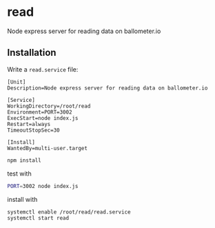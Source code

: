 # read
Node express server for reading data on ballometer.io

## Installation

Write a ```read.service``` file:

```
[Unit]
Description=Node express server for reading data on ballometer.io

[Service]
WorkingDirectory=/root/read
Environment=PORT=3002
ExecStart=node index.js
Restart=always
TimeoutStopSec=30

[Install]
WantedBy=multi-user.target
```

```bash
npm install
```

test with

```bash
PORT=3002 node index.js
```

install with

```bash
systemctl enable /root/read/read.service
systemctl start read
```

